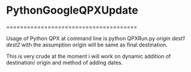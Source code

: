# PythonGoogleQPXUpdate
======================================

Usage of Python QPX at command line is  python QPXRun.py _origin_ _dest1_ _dest2_
with the assumption origin will be same as final destination. 

This is very crude at the moment i will work on dynamic addition of destination/ origin and method of adding dates.

